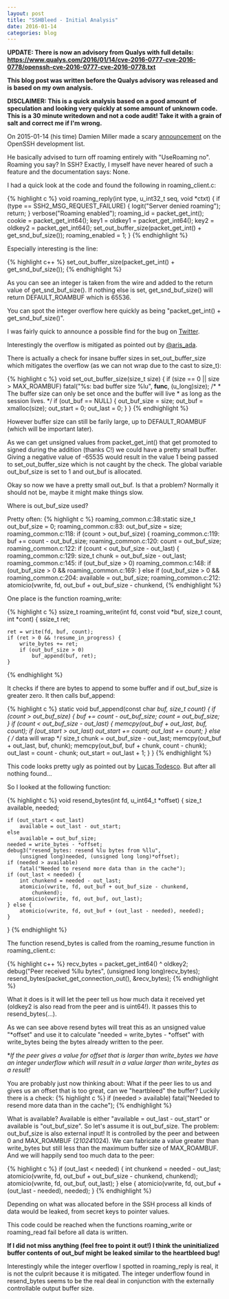 ```yaml
---
layout: post
title: "SSHBleed - Initial Analysis"
date: 2016-01-14
categories: blog
---
```


**UPDATE: There is now an advisory from Qualys with full details: https://www.qualys.com/2016/01/14/cve-2016-0777-cve-2016-0778/openssh-cve-2016-0777-cve-2016-0778.txt**

**This blog post was written before the Qualys advisory was released and is based on my own analysis.**

**DISCLAIMER: This is a quick analysis based on a good amount of speculation and looking very quickly at some amount of unknown code. This is a 30 minute writedown and not a code audit! Take it with a grain of salt and correct me if I'm wrong.**

On 2015-01-14 (his time) Damien Miller made a scary [announcement][announcement] on the OpenSSH development list.

He basically advised to turn off roaming entirely with "UseRoaming no". Roaming you say? In SSH? Exactly, I myself have never heared of such a feature and the documentation says: None.

I had a quick look at the code and found the following in roaming\_client.c:

{% highlight c %}
void
roaming_reply(int type, u_int32_t seq, void *ctxt)
{
	if (type == SSH2_MSG_REQUEST_FAILURE) {
		logit("Server denied roaming");
		return;
	}
	verbose("Roaming enabled");
	roaming_id = packet_get_int();
	cookie = packet_get_int64();
	key1 = oldkey1 = packet_get_int64();
	key2 = oldkey2 = packet_get_int64();
	set_out_buffer_size(packet_get_int() + get_snd_buf_size());
	roaming_enabled = 1;
}
{% endhighlight %}

Especially interesting is the line:

{% highlight c++ %}
	set_out_buffer_size(packet_get_int() + get_snd_buf_size());
{% endhighlight %}

As you can see an integer is taken from the wire and added to the return value of get\_snd\_buf\_size(). If nothing else is set, get\_snd\_buf\_size() will return DEFAULT\_ROAMBUF which is 65536.

You can spot the integer overflow here quickly as being "packet\_get\_int() + get\_snd\_buf\_size()".

I was fairly quick to announce a possible find for the bug on [Twitter][Twitter].

Interestingly the overflow is mitigated as pointed out by [@aris_ada][@aris_ada].

There is actually a check for insane buffer sizes in set\_out\_buffer\_size which mitigates the overflow (as we can not wrap due to the cast to size\_t):

{% highlight c %}
void
set_out_buffer_size(size_t size)
{
	if (size == 0 || size > MAX_ROAMBUF)
		fatal("%s: bad buffer size %lu", __func__, (u_long)size);
	/*
	 * The buffer size can only be set once and the buffer will live
	 * as long as the session lives.
	 */
	if (out_buf == NULL) {
		out_buf_size = size;
		out_buf = xmalloc(size);
		out_start = 0;
		out_last = 0;
	}
}
{% endhighlight %}

However buffer size can still be farily large, up to DEFAULT\_ROAMBUF (which will be important later).

As we can get unsigned values from packet\_get\_int() that get promoted to signed during the addition (thanks C!) we could have a pretty small buffer. Giving a negative value of -65535 would result in the value 1 being passed to set\_out\_buffer\_size which is not caught by the check. The global variable out\_buf\_size is set to 1 and out\_buf is allocated.

Okay so now we have a pretty small out\_buf. Is that a problem? Normally it should not be, maybe it might make things slow.

Where is out\_buf_size used?

Pretty often:
{% highlight c %}
roaming_common.c:38:static size_t out_buf_size = 0;
roaming_common.c:83:		out_buf_size = size;
roaming_common.c:118:	if (count > out_buf_size) {
roaming_common.c:119:		buf += count - out_buf_size;
roaming_common.c:120:		count = out_buf_size;
roaming_common.c:122:	if (count < out_buf_size - out_last) {
roaming_common.c:129:		size_t chunk = out_buf_size - out_last;
roaming_common.c:145:		if (out_buf_size > 0)
roaming_common.c:148:	if (out_buf_size > 0 &&
roaming_common.c:169:	} else if (out_buf_size > 0 &&
roaming_common.c:204:		available = out_buf_size;
roaming_common.c:212:		atomicio(vwrite, fd, out_buf + out_buf_size - chunkend,
{% endhighlight %}

One place is the function roaming\_write:

{% highlight c %}
ssize_t
roaming_write(int fd, const void *buf, size_t count, int *cont)
{
	ssize_t ret;

	ret = write(fd, buf, count);
	if (ret > 0 && !resume_in_progress) {
		write_bytes += ret;
		if (out_buf_size > 0)
			buf_append(buf, ret);
	}
{% endhighlight %}

It checks if there are bytes to append to some buffer and if out\_buf\_size is greater zero. It then calls buf\_append:

{% highlight c %}
static void
buf_append(const char *buf, size_t count)
{
	if (count > out_buf_size) {
		buf += count - out_buf_size;
		count = out_buf_size;
	}
	if (count < out_buf_size - out_last) {
		memcpy(out_buf + out_last, buf, count);
		if (out_start > out_last)
			out_start += count;
		out_last += count;
	} else {
		/* data will wrap */
		size_t chunk = out_buf_size - out_last;
		memcpy(out_buf + out_last, buf, chunk);
		memcpy(out_buf, buf + chunk, count - chunk);
		out_last = count - chunk;
		out_start = out_last + 1;
	}
}
{% endhighlight %}

This code looks pretty ugly as pointed out by [Lucas Todesco]. 
But after all nothing found...

So I looked at the following function:

{% highlight c %}
void
resend_bytes(int fd, u_int64_t *offset)
{
	size_t available, needed;

	if (out_start < out_last)
		available = out_last - out_start;
	else
		available = out_buf_size;
 	needed = write_bytes - *offset;
	debug3("resend_bytes: resend %lu bytes from %llu",
	    (unsigned long)needed, (unsigned long long)*offset);
	if (needed > available)
		fatal("Needed to resend more data than in the cache");
	if (out_last < needed) {
		int chunkend = needed - out_last;
		atomicio(vwrite, fd, out_buf + out_buf_size - chunkend,
		    chunkend);
		atomicio(vwrite, fd, out_buf, out_last);
	} else {
		atomicio(vwrite, fd, out_buf + (out_last - needed), needed);
	}
}
{% endhighlight %}

The function resend\_bytes is called from the roaming\_resume function in roaming\_client.c:

{% highlight c++ %}
	recv_bytes = packet_get_int64() ^ oldkey2;
	debug("Peer received %llu bytes", (unsigned long long)recv_bytes);
	resend_bytes(packet_get_connection_out(), &recv_bytes);
{% endhighlight %}

What it does is it will let the peer tell us how much data it received yet (oldkey2 is also read from the peer and is uint64!). It passes this to resend\_bytes(...).

As we can see above resend bytes will treat this as an unsigned value "*offset" and use it to calculate "needed = write\_bytes - *offset" with write\_bytes being the bytes already written to the peer.

**If the peer gives a value for *offset that is larger than write\_bytes we have an integer underflow which will result in a value larger than write\_bytes as a result!**

You are probably just now thinking about: What if the peer lies to us and gives us an offset that is too great, can we "heartbleed" the buffer? Luckily there is a check:
{% highlight c %}
	if (needed > available)
		fatal("Needed to resend more data than in the cache");
{% endhighlight %}

What is available? Available is either "available = out\_last - out\_start" or available is "out\_buf\_size". So let's assume it is out\_buf\_size.
The problem: out\_buf\_size is also external input! It is controlled by the peer and between 0 and MAX\_ROAMBUF (2*1024*1024). We can fabricate a value greater than write\_bytes but still less than the maximum buffer size of MAX\_ROAMBUF.
And we will happily send too much data to the peer:

{% highlight c %}
if (out_last < needed) {
		int chunkend = needed - out_last;
		atomicio(vwrite, fd, out_buf + out_buf_size - chunkend,
		    chunkend);
		atomicio(vwrite, fd, out_buf, out_last);
	} else {
		atomicio(vwrite, fd, out_buf + (out_last - needed), needed);
	}
{% endhighlight %}

Depending on what was allocated before in the SSH process all kinds of data would be leaked, from secret keys to pointer values.

This code could be reached when the functions roaming\_write or roaming\_read fail before all data is written.

**If I did not miss anything (feel free to point it out!) I think the uninitialized buffer contents of out\_buf might be leaked similar to the heartbleed bug!**

Interestingly while the integer overflow I spotted in roaming\_reply is real, it is not the culprit because it is mitigated. The integer underflow found in resend\_bytes seems to be the real deal in conjunction with the externally controllable  output buffer size.

[announcement]: https://lists.mindrot.org/pipermail/openssh-unix-dev/2016-January/034679.html
[Twitter]: https://twitter.com/marver/status/687644904575627264
[@aris_ada]: https://twitter.com/aris_ada/status/687655171808215040
[Lucas Todesco]: https://twitter.com/qwertyoruiop/status/687665365472702464
